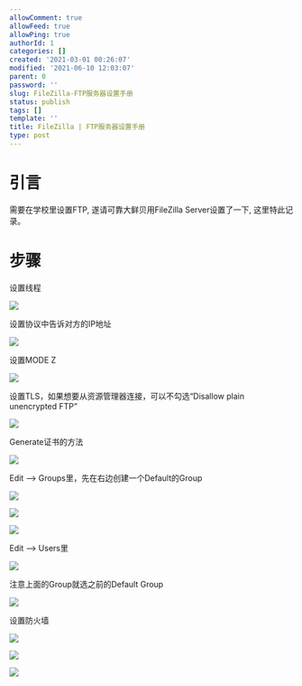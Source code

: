```yaml
---
allowComment: true
allowFeed: true
allowPing: true
authorId: 1
categories: []
created: '2021-03-01 00:26:07'
modified: '2021-06-10 12:03:07'
parent: 0
password: ''
slug: FileZilla-FTP服务器设置手册
status: publish
tags: []
template: ''
title: FileZilla | FTP服务器设置手册
type: post
---
```

# 引言

需要在学校里设置FTP, 遂请可靠大鲜贝用FileZilla Server设置了一下, 这里特此记录。

# 步骤

设置线程

![](https://cdn.jsdelivr.net/gh/JeffersonQin/blog-asset@latest/usr/vscode/20210214155620_b54df424e3276190181e0cf3139500d0.png)

设置协议中告诉对方的IP地址

![](https://cdn.jsdelivr.net/gh/JeffersonQin/blog-asset@latest/usr/vscode/20210214155704_17bce2d80f9f43388b83f6dc867db62c.png)

设置MODE Z

![](https://cdn.jsdelivr.net/gh/JeffersonQin/blog-asset@latest/usr/vscode/20210214155739_d39d10727857879447e0033c6aba612a.png)

设置TLS，如果想要从资源管理器连接，可以不勾选“Disallow plain unencrypted FTP”

![](https://cdn.jsdelivr.net/gh/JeffersonQin/blog-asset@latest/usr/vscode/20210214155811_8498fda56842f578b2a5df04d91c493c.png)

Generate证书的方法

![](https://cdn.jsdelivr.net/gh/JeffersonQin/blog-asset@latest/usr/vscode/20210214155902_a2a154e6b6397bfa033694666aeb6d09.png)

Edit --> Groups里，先在右边创建一个Default的Group

![](https://cdn.jsdelivr.net/gh/JeffersonQin/blog-asset@latest/usr/vscode/20210214160029_ec3827080cf8f90f7129c3e09f3e9224.png)

![](https://cdn.jsdelivr.net/gh/JeffersonQin/blog-asset@latest/usr/vscode/20210214160122_cd2c2381acefd379afe8b920c5f5ea37.png)

![](https://cdn.jsdelivr.net/gh/JeffersonQin/blog-asset@latest/usr/vscode/20210214160142_6e59d7c3f97311b6daae4b6a55016c04.png)

Edit --> Users里

![](https://cdn.jsdelivr.net/gh/JeffersonQin/blog-asset@latest/usr/vscode/20210214160254_6191e207f95c9b1561d9a108667d130e.png)

注意上面的Group就选之前的Default Group

![](https://cdn.jsdelivr.net/gh/JeffersonQin/blog-asset@latest/usr/vscode/20210214160228_705c52aadafa50c81897ce9d0e989c1d.png)

设置防火墙

![](https://cdn.jsdelivr.net/gh/JeffersonQin/blog-asset@latest/usr/vscode/20210214163207_a66a80547ced0ac1f92377837198d08a.png)

![](https://cdn.jsdelivr.net/gh/JeffersonQin/blog-asset@latest/usr/vscode/20210214163229_572797ac8796d8a379ba0023b26b83c1.png)

![](https://cdn.jsdelivr.net/gh/JeffersonQin/blog-asset@latest/usr/vscode/20210214163253_2822809ba0826500f5bdab9eb20285a9.png)
